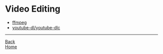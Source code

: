 # Video Editing

- [ffmpeg](ffmpeg.md)
- [youtube-dl/youtube-dlc](youtube-dlp.md)

___

[Back](../README.md)  
[Home](../README.md)  

